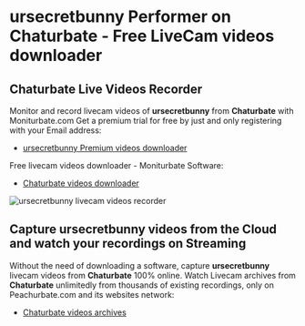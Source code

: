 # ursecretbunny Performer on Chaturbate - Free LiveCam videos downloader

## Chaturbate Live Videos Recorder

Monitor and record livecam videos of **ursecretbunny** from **Chaturbate** with Moniturbate.com
Get a premium trial for free by just and only registering with your Email address:
* [ursecretbunny Premium videos downloader](https://moniturbate.com/request-demo-licence-key.html)

Free livecam videos downloader - Moniturbate Software:
* [Chaturbate videos downloader](https://moniturbate.com/moniturbate-download-software.html)

![ursecretbunny livecam videos recorder](https://peachurnet.com/templates/moniturbate-software.png)


## Capture ursecretbunny videos from the Cloud and watch your recordings on Streaming

Without the need of downloading a software, capture **ursecretbunny** livecam videos from **Chaturbate** 100% online.
Watch Livecam archives from **Chaturbate** unlimitedly from thousands of existing recordings, only on Peachurbate.com and its websites network:
* [Chaturbate videos archives](https://peachurnet.com/)